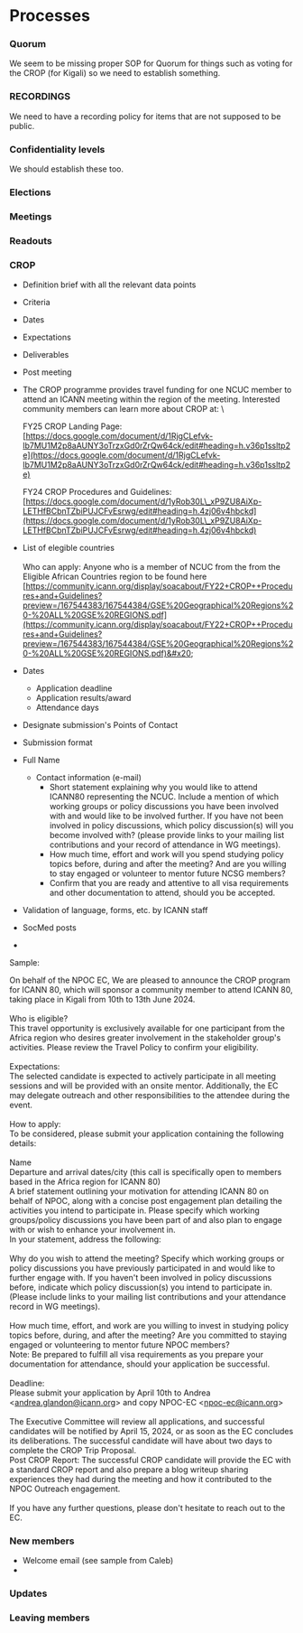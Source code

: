 # Processes

### Quorum

We seem to be missing proper SOP for Quorum for things such as voting for the CROP (for Kigali) so we need to establish something.



### RECORDINGS

We need to have a recording policy for items that are not supposed to be public.



### Confidentiality levels

We should establish these too.



### Elections



### Meetings



### Readouts



### CROP

* Definition brief with all the relevant data points
* Criteria
* Dates
* Expectations
* Deliverables
* Post meeting
*   The CROP programme provides travel funding for one NCUC member to attend an ICANN meeting within the region of the meeting. Interested community members can learn more about CROP at: \


    FY25 CROP Landing Page: [https://docs.google.com/document/d/1RjgCLefvk-lb7MU1M2p8aAUNY3oTrzxGd0rZrQw64ck/edit#heading=h.v36p1ssltp2e](https://docs.google.com/document/d/1RjgCLefvk-lb7MU1M2p8aAUNY3oTrzxGd0rZrQw64ck/edit#heading=h.v36p1ssltp2e)

    FY24 CROP Procedures and Guidelines: [https://docs.google.com/document/d/1yRob30L\_xP9ZU8AiXp-LETHfBCbnTZbiPUJCFvEsrwg/edit#heading=h.4zj06v4hbckd](https://docs.google.com/document/d/1yRob30L\_xP9ZU8AiXp-LETHfBCbnTZbiPUJCFvEsrwg/edit#heading=h.4zj06v4hbckd)
* List of elegible countries\
  \
  Who can apply: Anyone who is a member of NCUC from the from the Eligible African Countries region to be found here [https://community.icann.org/display/soacabout/FY22+CROP++Procedures+and+Guidelines?preview=/167544383/167544384/GSE%20Geographical%20Regions%20-%20ALL%20GSE%20REGIONS.pdf](https://community.icann.org/display/soacabout/FY22+CROP++Procedures+and+Guidelines?preview=/167544383/167544384/GSE%20Geographical%20Regions%20-%20ALL%20GSE%20REGIONS.pdf)&#x20;
* Dates
  * Application deadline
  * Application results/award
  * Attendance days
* Designate submission's Points of Contact
* Submission format
* Full Name
  * Contact information (e-mail)
    * Short statement explaining why you would like to attend ICANN80 representing the NCUC. Include a mention of which working groups or policy discussions you have been involved with and would like to be involved further. If you have not been involved in policy discussions, which policy discussion(s) will you become involved with? (please provide links to your mailing list contributions and your record of attendance in WG meetings).
    * How much time, effort and work will you spend studying policy topics before, during and after the meeting? And are you willing to stay engaged or volunteer to mentor future NCSG members?
    * Confirm that you are ready and attentive to all visa requirements and other documentation to attend, should you be accepted.
* Validation of language, forms, etc. by ICANN staff
* SocMed posts
*



Sample:

On behalf of the NPOC EC, We are pleased to announce the CROP program for ICANN 80, which will sponsor a community member to attend ICANN 80, taking place in Kigali from 10th to 13th June 2024.\
\
Who is eligible?\
This travel opportunity is exclusively available for one participant from the Africa region who desires greater involvement in the stakeholder group's activities. Please review the Travel Policy to confirm your eligibility.\
\
Expectations:\
The selected candidate is expected to actively participate in all meeting sessions and will be provided with an onsite mentor. Additionally, the EC may delegate outreach and other responsibilities to the attendee during the event.\
\
How to apply:\
To be considered, please submit your application containing the following details:\
\
Name\
Departure and arrival dates/city (this call is specifically open to members based in the Africa region for ICANN 80)\
A brief statement outlining your motivation for attending ICANN 80 on behalf of NPOC, along with a concise post engagement plan detailing the activities you intend to participate in. Please specify which working groups/policy discussions you have been part of and also plan to engage with or wish to enhance your involvement in.\
In your statement, address the following:\
\
Why do you wish to attend the meeting? Specify which working groups or policy discussions you have previously participated in and would like to further engage with. If you haven't been involved in policy discussions before, indicate which policy discussion(s) you intend to participate in. (Please include links to your mailing list contributions and your attendance record in WG meetings).\
\
How much time, effort, and work are you willing to invest in studying policy topics before, during, and after the meeting? Are you committed to staying engaged or volunteering to mentor future NPOC members? \
Note: Be prepared to fulfill all visa requirements as you prepare your documentation for attendance, should your application be successful.\
\
Deadline:\
Please submit your application by April 10th to Andrea <[andrea.glandon@icann.org](mailto:andrea.glandon@icann.org)> and copy NPOC-EC <[npoc-ec@icann.org](mailto:npoc-ec@icann.org)>\
\
The Executive Committee will review all applications, and successful candidates will be notified by April  15, 2024, or as soon as the EC concludes its deliberations. The successful candidate will have about two days to complete the CROP Trip Proposal.\
Post CROP Report: The successful CROP candidate will provide the EC with a standard CROP report and also prepare a blog writeup sharing experiences they had during the meeting and how it contributed to the NPOC Outreach engagement. \
\
If you have any further questions, please don't hesitate to reach out to the EC.



### New members

* Welcome email (see sample from Caleb)
*



### Updates





### Leaving members























